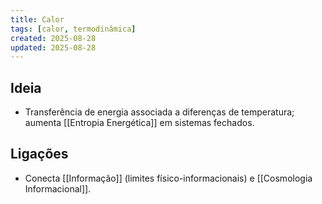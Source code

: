 ```yaml
---
title: Calor
tags: [calor, termodinâmica]
created: 2025-08-28
updated: 2025-08-28
---
```


## Ideia
- Transferência de energia associada a diferenças de temperatura; aumenta [[Entropia Energética]] em sistemas fechados.

## Ligações
- Conecta [[Informação]] (limites físico-informacionais) e [[Cosmologia Informacional]].
